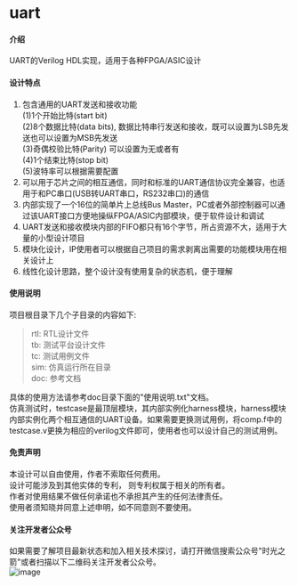 # uart

#### 介绍
UART的Verilog HDL实现，适用于各种FPGA/ASIC设计

#### 设计特点 

1.  包含通用的UART发送和接收功能<br> 
    (1)1个开始比特(start bit)<br>
    (2)8个数据比特(data bits), 数据比特串行发送和接收，既可以设置为LSB先发送也可以设置为MSB先发送<br>
    (3)奇偶校验比特(Parity) 可以设置为无或者有<br>
    (4)1个结束比特(stop bit)<br>
    (5)波特率可以根据需要配置<br>
2.  可以用于芯片之间的相互通信，同时和标准的UART通信协议完全兼容，也适用于和PC串口(USB转UART串口，RS232串口)的通信
3.  内部实现了一个16位的简单片上总线Bus Master，PC或者外部控制器可以通过该UART接口方便地操纵FPGA/ASIC内部模块，便于软件设计和调试
4.  UART发送和接收模块内部的FIFO都只有16个字节，所占资源不大，适用于大量的小型设计项目
5.  模块化设计，IP使用者可以根据自己项目的需求剥离出需要的功能模块用在相关设计上
6.  线性化设计思路，整个设计没有使用复杂的状态机，便于理解

#### 使用说明

项目根目录下几个子目录的内容如下:<br>
>rtl: RTL设计文件<br>
>tb: 测试平台设计文件<br>
>tc: 测试用例文件<br>
>sim: 仿真运行所在目录<br>
>doc: 参考文档<br>

具体的使用方法请参考doc目录下面的"使用说明.txt"文档。<br>
仿真测试时，testcase是最顶层模块，其内部实例化harness模块，harness模块内部实例化两个相互通信的UART设备。如果需要更换测试用例，将comp.f中的testcase.v更换为相应的verilog文件即可，使用者也可以设计自己的测试用例。<br>

#### 免责声明

本设计可以自由使用，作者不索取任何费用。<br>
设计可能涉及到其他实体的专利， 则专利权属于相关的所有者。<br>
作者对使用结果不做任何承诺也不承担其产生的任何法律责任。<br>
使用者须知晓并同意上述申明，如不同意则不要使用。<br>

#### 关注开发者公众号
如果需要了解项目最新状态和加入相关技术探讨，请打开微信搜索公众号"时光之箭"或者扫描以下二维码关注开发者公众号。<br>
![image](https://open.weixin.qq.com/qr/code?username=Arrow-of-Time-zd "时光之箭")



